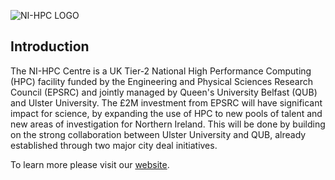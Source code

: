![NI-HPC LOGO](https://www.ni-hpc.ac.uk/sites/media/Media,983417,smxx.JPG)

## Introduction

The NI-HPC Centre is a UK Tier-2 National High Performance Computing (HPC) facility funded by the Engineering and Physical Sciences Research Council (EPSRC) and jointly managed by Queen's University Belfast (QUB) and  Ulster University. The £2M investment from EPSRC will have significant impact for science, by expanding the use of HPC to new pools of talent and new areas of investigation for Northern Ireland. This will be done by building on the strong collaboration between Ulster University and QUB, already established through two major city deal initiatives.

To learn more please visit our [website](https://www.ni-hpc.ac.uk/).

